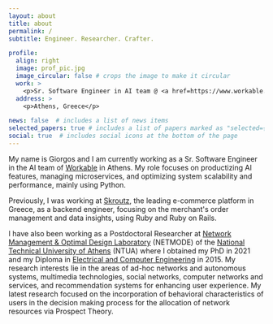 ```yaml
---
layout: about
title: about
permalink: /
subtitle: Engineer. Researcher. Crafter.

profile:
  align: right
  image: prof_pic.jpg
  image_circular: false # crops the image to make it circular
  work: >
    <p>Sr. Software Engineer in AI team @ <a href=https://www.workable.com/>Workable</a></p>
  address: >
    <p>Athens, Greece</p>

news: false  # includes a list of news items
selected_papers: true # includes a list of papers marked as "selected={true}"
social: true  # includes social icons at the bottom of the page
---
```


My name is Giorgos and I am currently working as a Sr. Software Engineer in the AI team of [Workable](https://www.workable.com/) in Athens. My role focuses on  productizing AI features, managing microservices, and optimizing system scalability and performance, mainly using Python.

Previously, I was working at [Skroutz](https://www.skroutz.gr/), the leading e-commerce platform in Greece, as a backend engineer, focusing on the merchant's order management and data insights, using Ruby and Ruby on Rails.

I have also been working as a Postdoctoral Researcher at [Network Management & Optimal Design Laboratory](http://www.netmode.ntua.gr/main/) (NETMODE) of the [National Technical University of Athens](https://www.ntua.gr/el/) (NTUA) where I obtained my PhD in 2021 and my Diploma in [Electrical and Computer Engineering](https://www.ece.ntua.gr/en) in 2015. My research interests lie in the areas of ad-hoc networks and autonomous systems, multimedia technologies, social networks, computer networks and services, and recommendation systems for enhancing user experience. My latest research focused on the incorporation of behavioral characteristics of users in the decision making process for the allocation of network resources via Prospect Theory.
